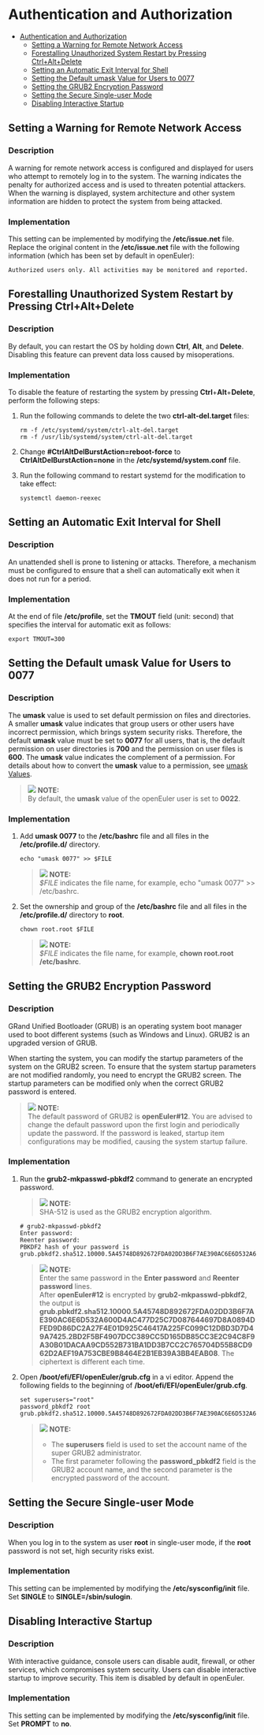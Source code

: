 # Authentication and Authorization

- [Authentication and Authorization](#authentication-and-authorization)
    - [Setting a Warning for Remote Network Access](#setting-a-warning-for-remote-network-access)
    - [Forestalling Unauthorized System Restart by Pressing Ctrl+Alt+Delete](#forestalling-unauthorized-system-restart-by-holding-down-ctrl-alt-and-delete)
    - [Setting an Automatic Exit Interval for Shell](#setting-an-automatic-exit-interval-for-shell)
    - [Setting the Default umask Value for Users to 0077](#setting-the-default-umask-value-for-users-to-0077)
    - [Setting the GRUB2 Encryption Password](#setting-the-grub2-encryption-password)
    - [Setting the Secure Single-user Mode](#setting-the-secure-single-user-mode)
    - [Disabling Interactive Startup](#disabling-interactive-startup)



## Setting a Warning for Remote Network Access

### Description

A warning for remote network access is configured and displayed for users who attempt to remotely log in to the system. The warning indicates the penalty for authorized access and is used to threaten potential attackers. When the warning is displayed, system architecture and other system information are hidden to protect the system from being attacked.

### Implementation

This setting can be implemented by modifying the  **/etc/issue.net**  file. Replace the original content in the  **/etc/issue.net**  file with the following information \(which has been set by default in openEuler\):

```
Authorized users only. All activities may be monitored and reported. 
```

## Forestalling Unauthorized System Restart by Pressing Ctrl+Alt+Delete

### Description

By default, you can restart the OS by holding down  **Ctrl**,  **Alt**, and  **Delete**. Disabling this feature can prevent data loss caused by misoperations.

### Implementation

To disable the feature of restarting the system by pressing  **Ctrl**+**Alt**+**Delete**, perform the following steps:

1.  Run the following commands to delete the two  **ctrl-alt-del.target**  files:

    ```
    rm -f /etc/systemd/system/ctrl-alt-del.target
    rm -f /usr/lib/systemd/system/ctrl-alt-del.target
    ```

2.  Change  **\#CtrlAltDelBurstAction=reboot-force**  to  **CtrlAltDelBurstAction=none**  in the  **/etc/systemd/system.conf**  file.
3.  Run the following command to restart systemd for the modification to take effect:

    ```
    systemctl daemon-reexec
    ```

## Setting an Automatic Exit Interval for Shell

### Description

An unattended shell is prone to listening or attacks. Therefore, a mechanism must be configured to ensure that a shell can automatically exit when it does not run for a period.

### Implementation

At the end of file  **/etc/profile**, set the  **TMOUT**  field \(unit: second\) that specifies the interval for automatic exit as follows:

```
export TMOUT=300
```

## Setting the Default umask Value for Users to 0077

### Description

The  **umask**  value is used to set default permission on files and directories. A smaller  **umask**  value indicates that group users or other users have incorrect permission, which brings system security risks. Therefore, the default  **umask**  value must be set to  **0077**  for all users, that is, the default permission on user directories is  **700**  and the permission on user files is  **600**. The  **umask**  value indicates the complement of a permission. For details about how to convert the  **umask**  value to a permission, see  [umask Values](#umask-values.md).

>![](public_sys-resources/icon-note.gif) **NOTE:**   
>By default, the  **umask**  value of the openEuler user is set to  **0022**.  

### Implementation

1.  Add  **umask 0077**  to the  **/etc/bashrc**  file and all files in the  **/etc/profile.d/**  directory.

    ```
    echo "umask 0077" >> $FILE
    ```

    >![](public_sys-resources/icon-note.gif) **NOTE:**   
    >_$FILE_  indicates the file name, for example, echo "umask 0077" \>\> /etc/bashrc.  

2.  Set the ownership and group of the  **/etc/bashrc**  file and all files in the  **/etc/profile.d/**  directory to  **root**.

    ```
    chown root.root $FILE
    ```

    >![](public_sys-resources/icon-note.gif) **NOTE:**   
    >_$FILE_  indicates the file name, for example,  **chown root.root /etc/bashrc**.  


## Setting the GRUB2 Encryption Password

### Description

GRand Unified Bootloader \(GRUB\) is an operating system boot manager used to boot different systems \(such as Windows and Linux\). GRUB2 is an upgraded version of GRUB.

When starting the system, you can modify the startup parameters of the system on the GRUB2 screen. To ensure that the system startup parameters are not modified randomly, you need to encrypt the GRUB2 screen. The startup parameters can be modified only when the correct GRUB2 password is entered.

>![](public_sys-resources/icon-note.gif) **NOTE:**   
>The default password of GRUB2 is  **openEuler\#12**. You are advised to change the default password upon the first login and periodically update the password. If the password is leaked, startup item configurations may be modified, causing the system startup failure.   

### Implementation

1.  Run the  **grub2-mkpasswd-pbkdf2**  command to generate an encrypted password.

    >![](public_sys-resources/icon-note.gif) **NOTE:**   
    >SHA-512 is used as the GRUB2 encryption algorithm.  

    ```
    # grub2-mkpasswd-pbkdf2
    Enter password: 
    Reenter password: 
    PBKDF2 hash of your password is 
    grub.pbkdf2.sha512.10000.5A45748D892672FDA02DD3B6F7AE390AC6E6D532A600D4AC477D25C7D087644697D8A0894DFED9D86DC2A27F4E01D925C46417A225FC099C12DBD3D7D49A7425.2BD2F5BF4907DCC389CC5D165DB85CC3E2C94C8F9A30B01DACAA9CD552B731BA1DD3B7CC2C765704D55B8CD962D2AEF19A753CBE9B8464E2B1EB39A3BB4EAB08
    ```

    >![](public_sys-resources/icon-note.gif) **NOTE:**   
    >Enter the same password in the  **Enter password**  and  **Reenter password**  lines.  
    >After  **openEuler\#12**  is encrypted by  **grub2-mkpasswd-pbkdf2**, the output is  **grub.pbkdf2.sha512.10000.5A45748D892672FDA02DD3B6F7AE390AC6E6D532A600D4AC477D25C7D087644697D8A0894DFED9D86DC2A27F4E01D925C46417A225FC099C12DBD3D7D49A7425.2BD2F5BF4907DCC389CC5D165DB85CC3E2C94C8F9A30B01DACAA9CD552B731BA1DD3B7CC2C765704D55B8CD962D2AEF19A753CBE9B8464E2B1EB39A3BB4EAB08**. The ciphertext is different each time.  

2.  Open  **/boot/efi/EFI/openEuler/grub.cfg**  in a vi editor. Append the following fields to the beginning of  **/boot/efi/EFI/openEuler/grub.cfg**.

    ```
    set superusers="root"
    password_pbkdf2 root grub.pbkdf2.sha512.10000.5A45748D892672FDA02DD3B6F7AE390AC6E6D532A600D4AC477D25C7D087644697D8A0894DFED9D86DC2A27F4E01D925C46417A225FC099C12DBD3D7D49A7425.2BD2F5BF4907DCC389CC5D165DB85CC3E2C94C8F9A30B01DACAA9CD552B731BA1DD3B7CC2C765704D55B8CD962D2AEF19A753CBE9B8464E2B1EB39A3BB4EAB08
    ```

    >![](public_sys-resources/icon-note.gif) **NOTE:**   
    >-   The  **superusers**  field is used to set the account name of the super GRUB2 administrator.  
    >-   The first parameter following the  **password\_pbkdf2**  field is the GRUB2 account name, and the second parameter is the encrypted password of the account.  


## Setting the Secure Single-user Mode

### Description

When you log in to the system as user  **root**  in single-user mode, if the  **root**  password is not set, high security risks exist.

### Implementation

This setting can be implemented by modifying the  **/etc/sysconfig/init**  file. Set  **SINGLE**  to  **SINGLE=/sbin/sulogin**.

## Disabling Interactive Startup

### Description

With interactive guidance, console users can disable audit, firewall, or other services, which compromises system security. Users can disable interactive startup to improve security. This item is disabled by default in openEuler.

### Implementation

This setting can be implemented by modifying the  **/etc/sysconfig/init**  file. Set  **PROMPT**  to  **no**.
